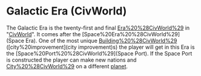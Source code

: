 # Galactic Era (CivWorld)

The Galactic Era is the twenty-first and final [Era%20%28CivWorld%29](Era) in "[CivWorld](CivWorld)". It comes after the [Space%20Era%20%28CivWorld%29](Space Era).
One of the most unique [Building%20%28CivWorld%29](buildings) ([city%20improvement](city improvement)s) the player will get in this Era is the [Space%20Port%20%28CivWorld%29](Space Port). If the Space Port is constructed the player can make new nations and [City%20%28CivWorld%29](cities) on a different [planet](planet).